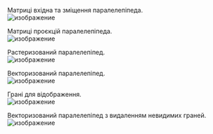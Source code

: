Матриці вхідна та зміщення паралелепіпеда.<br>
![изображение](https://github.com/user-attachments/assets/be9cdaa9-1dfe-43ae-9e8d-3f79dbda5170)

Матриці проєкцій паралелепіпеда.<br>
![изображение](https://github.com/user-attachments/assets/a435d44f-b6ba-4220-a1f0-b599eca0a7ad)

Растеризований паралелепіпед.<br>
![изображение](https://github.com/user-attachments/assets/30b00c9b-3a11-4559-adcc-d1b885662edc)

Векторизований паралелепіпед.<br>
![изображение](https://github.com/user-attachments/assets/a9dfad72-02f9-4368-bb3e-a31f83d769e5)

Грані для відображення.<br>
![изображение](https://github.com/user-attachments/assets/8b3bf0be-1f87-4835-b6d6-fb02a788a7b0)

Векторизований паралелепіпед з видаленням невидимих граней.<br>
![изображение](https://github.com/user-attachments/assets/f2446a79-93d1-473b-b2d6-d53d08077997)
